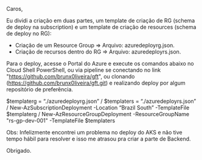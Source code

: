 Caros,

Eu dividi a criação em duas partes, um template de criação de RG (schema de deploy na subscription) e um template de criação de resources (schema de deploy no RG):
 - Criação de um Resource Group => Arquivo: azuredeployrg.json.
 - Criação de recursos dentro do RG => Arquivo: azuredeployrs.json.

Para o deploy, acesse o Portal do Azure e execute os comandos abaixo no Cloud Shell PowerShell, ou via pipeline se conectando no link "https://github.com/brunx0liveira/gft", ou clonando (https://github.com/brunx0liveira/gft.git) e realizando deploy por algum repositório de preferência.

$templaterg = “./azuredeployrg.json” 
/
$templaters = “./azuredeployrs.json” 
/
New-AzSubscriptionDeployment -Location “Brazil South” -TemplateFile $templaterg 
/
New-AzResourceGroupDeployment -ResourceGroupName "rs-gp-dev-001" -TemplateFile $templaters

Obs: Infelizmente encontrei um problema no deploy do AKS e não tive tempo hábil para resolver e isso me atrasou pra criar a parte de Backend.

Obrigado.
